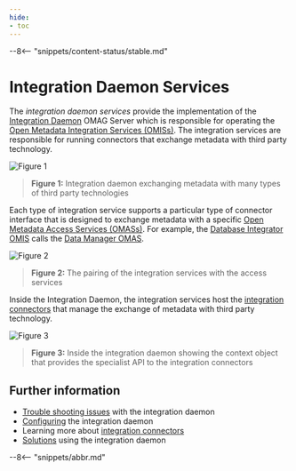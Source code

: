 ```yaml
---
hide:
- toc
---
```


<!-- SPDX-License-Identifier: CC-BY-4.0 -->
<!-- Copyright Contributors to the ODPi Egeria project 2020. -->

--8<-- "snippets/content-status/stable.md"

# Integration Daemon Services

The *integration daemon services* provide the implementation of the [Integration Daemon](/concepts/integration-daemon) OMAG Server which is responsible for operating the [Open Metadata Integration Services (OMISs)](/services/omis).  The integration services are responsible for running connectors that exchange metadata with third party technology.


![Figure 1](/services/integration-daemon-in-action.svg)
> **Figure 1:** Integration daemon exchanging metadata with many types of third party technologies

Each type of integration service supports a particular type of connector interface that is designed to exchange metadata with a specific [Open Metadata Access Services (OMASs)](/services/omas). For example, the [Database Integrator OMIS](/services/omis/database-integrator/overview) calls the [Data Manager OMAS](/omas/data-manager/overview).  

![Figure 2](/services/integration-daemon-omis-omas-pair.svg)
> **Figure 2:** The pairing of the integration services with the access services

Inside the Integration Daemon, the integration services host the [integration connectors](/concepts/integration-connector) that manage the exchange of metadata with third party technology. 

![Figure 3](/services/integration-daemon-internals.svg)
> **Figure 3:** Inside the integration daemon showing the context object that provides the specialist API to the integration connectors


## Further information

* [Trouble shooting issues](/guides/diagnostic/integration-daemon-diagnostic-guide) with the integration daemon
* [Configuring](/concepts/integration-daemon) the integration daemon
* Learning more about [integration connectors](/concepts/integration-connector)
* [Solutions](/solutions/data-manager-integration) using the integration daemon

--8<-- "snippets/abbr.md"